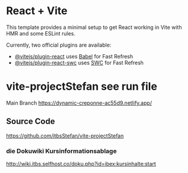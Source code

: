 # React + Vite

This template provides a minimal setup to get React working in Vite with HMR and some ESLint rules.

Currently, two official plugins are available:

- [@vitejs/plugin-react](https://github.com/vitejs/vite-plugin-react/blob/main/packages/plugin-react/README.md) uses [Babel](https://babeljs.io/) for Fast Refresh
- [@vitejs/plugin-react-swc](https://github.com/vitejs/vite-plugin-react-swc) uses [SWC](https://swc.rs/) for Fast Refresh
# vite-projectStefan see run file
Main Branch https://dynamic-creponne-ac55d9.netlify.app/

## Source Code
https://github.com/itbsStefan/vite-projectStefan

### die Dokuwiki Kursinformationsablage
http://wiki.itbs.selfhost.co/doku.php?id=ibex:kursinhalte:start
